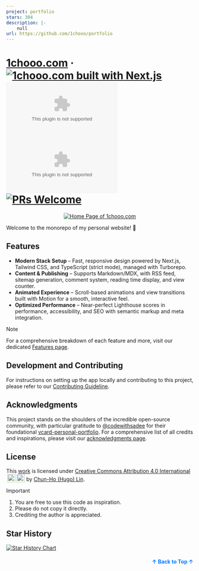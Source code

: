 ```yaml
---
project: portfolio
stars: 304
description: |-
    null
url: https://github.com/1chooo/portfolio
---
```


<a name="readme-top"></a>

# [1chooo.com] &middot; [![1chooo.com built with Next.js](https://img.shields.io/badge/Next.js-000000.svg?style=for-the-badge&logo=Next.js&labelColor=2C2C2B&color=FFDB70)](https://nextjs.org/) [![1chooo.com GitHub Stargazers](https://img.shields.io/github/stars/1chooo/1chooo.com?style=for-the-badge&labelColor=2C2C2B&color=FFDB70)](https://github.com/1chooo/portfolio/stargazers) [![1chooo.com GitHub license](https://img.shields.io/github/license/1chooo/1chooo.com?style=for-the-badge&labelColor=2C2C2B&color=FFDB70)](https://github.com/facebook/react/blob/main/LICENSE) [![PRs Welcome](https://img.shields.io/badge/PRs-welcome-brightgreen.svg?style=for-the-badge&labelColor=2C2C2B&color=FFDB70)](https://docs.1chooo.com/contributing)

[1chooo.com]: https://1chooo.com

<div align="center">
  <a href="https://1chooo.com">
    <img 
      alt="Home Page of 1chooo.com" 
      src="./.github/images/cover-transparent-with-1chooo-com.png" 
    />
  </a>
</div>

Welcome to the monorepo of my personal website! 👋

## Features

- **Modern Stack Setup** – Fast, responsive design powered by Next.js, Tailwind CSS, and TypeScript (strict mode), managed with Turborepo.
- **Content & Publishing** – Supports Markdown/MDX, with RSS feed, sitemap generation, comment system, reading time display, and view counter.
- **Animated Experience** – Scroll-based animations and view transitions built with Motion for a smooth, interactive feel.
- **Optimized Performance** – Near-perfect Lighthouse scores in performance, accessibility, and SEO with semantic markup and meta integration.

> [!NOTE]
> For a comprehensive breakdown of each feature and more, visit our dedicated [Features page].

[Features page]: https://docs.1chooo.com/features

## Development and Contributing

For instructions on setting up the app locally and contributing to this project, please refer to our [Contributing Guideline].

[Contributing Guideline]: https://docs.1chooo.com/contributing

## Acknowledgments

This project stands on the shoulders of the incredible open-source community, with particular gratitude to [@codewithsadee] for their foundational [vcard-personal-portfolio]. For a comprehensive list of all credits and inspirations, please visit our [acknowledgments page].

[@codewithsadee]: https://github.com/codewithsadee
[vcard-personal-portfolio]: https://github.com/codewithsadee/vcard-personal-portfolio
[acknowledgments page]: https://docs.1chooo.com/acknowledgments

## License

This [work] is licensed under [Creative Commons Attribution 4.0 International][cc-by] <img style="height:22px!important;margin-left:3px;vertical-align:text-bottom;" src="https://mirrors.creativecommons.org/presskit/icons/cc.svg?ref=chooser-v1"><img style="height:22px!important;margin-left:3px;vertical-align:text-bottom;" src="https://mirrors.creativecommons.org/presskit/icons/by.svg?ref=chooser-v1"> by [Chun-Ho (Hugo) Lin][1chooo.com].

[work]: https://github.com/1chooo/portfolio
[cc-by]: http://creativecommons.org/licenses/by/4.0/
[1chooo.com]: https://1chooo.com

> [!IMPORTANT]
>
> 1. You are free to use this code as inspiration.
> 2. Please do not copy it directly.
> 3. Crediting the author is appreciated.

## Star History

[![Star History Chart](https://app.repohistory.com/api/svg?repo=1chooo/portfolio&type=Date&background=2C2C2B&color=FFDB70)](https://app.repohistory.com/star-history)

<p align="right" style="font-size: 14px; color: #555; margin-top: 20px;">
    <a href="#readme-top" style="text-decoration: none; color: #007bff; font-weight: bold;">
        ↑ Back to Top ↑
    </a>
</p>


